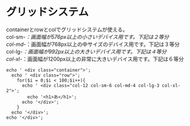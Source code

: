 # グリッドシステム
containerとrowとcolでグリッドシステムが使える。  
col-sm-*：画面幅が576px以上の小さいデバイス用です。下記は２等分  
col-md-*：画面幅が768px以上の中サイズのデバイス用です。下記は３等分  
col-lg-*：画面幅が992px以上の大きいデバイス用です。下記は４等分  
col-xl-*：画面幅が1200px以上の非常に大きいデバイス用です。下記は６等分  
```
echo ' <div class="container">';
  echo ' <div class="row">';
    for($i = 0;$i < 100;$i++){
      echo ' <div class="col-12 col-sm-6 col-md-4 col-lg-3 col-xl-2">';
        echo '<h1>あ</h1>';
      echo '</div>';
    }
  echo '</div>';
echo '</div>';
```

